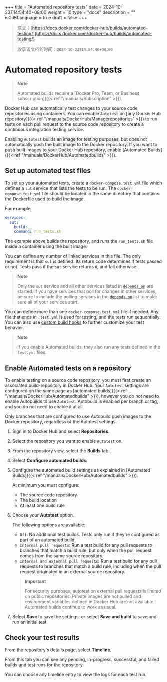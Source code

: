 +++
title = "Automated repository tests"
date = 2024-10-23T14:54:40+08:00
weight = 10
type = "docs"
description = ""
isCJKLanguage = true
draft = false
+++

> 原文：[https://docs.docker.com/docker-hub/builds/automated-testing/](https://docs.docker.com/docker-hub/builds/automated-testing/)
>
> 收录该文档的时间：`2024-10-23T14:54:40+08:00`

# Automated repository tests

> **Note**
>
> 
>
> Automated builds require a [Docker Pro, Team, or Business subscription]({{< ref "/manuals/Subscription" >}}).

Docker Hub can automatically test changes to your source code repositories using containers. You can enable `Autotest` on [any Docker Hub repository]({{< ref "/manuals/DockerHub/Managerepositories" >}}) to run tests on each pull request to the source code repository to create a continuous integration testing service.

Enabling `Autotest` builds an image for testing purposes, but does not automatically push the built image to the Docker repository. If you want to push built images to your Docker Hub repository, enable [Automated Builds]({{< ref "/manuals/DockerHub/Automatedbuilds" >}}).

## Set up automated test files

To set up your automated tests, create a `docker-compose.test.yml` file which defines a `sut` service that lists the tests to be run. The `docker-compose.test.yml` file should be located in the same directory that contains the Dockerfile used to build the image.

For example:



```yaml
services:
  sut:
    build: .
    command: run_tests.sh
```

The example above builds the repository, and runs the `run_tests.sh` file inside a container using the built image.

You can define any number of linked services in this file. The only requirement is that `sut` is defined. Its return code determines if tests passed or not. Tests pass if the `sut` service returns `0`, and fail otherwise.

> **Note**
>
> 
>
> Only the `sut` service and all other services listed in [`depends_on`](https://docs.docker.com/reference/compose-file/services/#depends_on) are started. If you have services that poll for changes in other services, be sure to include the polling services in the [`depends_on`](https://docs.docker.com/reference/compose-file/services/#depends_on) list to make sure all of your services start.

You can define more than one `docker-compose.test.yml` file if needed. Any file that ends in `.test.yml` is used for testing, and the tests run sequentially. You can also use [custom build hooks](https://docs.docker.com/docker-hub/builds/advanced/#override-build-test-or-push-commands) to further customize your test behavior.

> **Note**
>
> 
>
> If you enable Automated builds, they also run any tests defined in the `test.yml` files.

## Enable Automated tests on a repository

To enable testing on a source code repository, you must first create an associated build-repository in Docker Hub. Your `Autotest` settings are configured on the same page as [automated builds]({{< ref "/manuals/DockerHub/Automatedbuilds" >}}), however you do not need to enable Autobuilds to use `Autotest`. Autobuild is enabled per branch or tag, and you do not need to enable it at all.

Only branches that are configured to use Autobuild push images to the Docker repository, regardless of the Autotest settings.

1. Sign in to Docker Hub and select **Repositories**.

2. Select the repository you want to enable `Autotest` on.

3. From the repository view, select the **Builds** tab.

4. Select **Configure automated builds**.

5. Configure the automated build settings as explained in [Automated Builds]({{< ref "/manuals/DockerHub/Automatedbuilds" >}}).

   At minimum you must configure:

   - The source code repository
   - The build location
   - At least one build rule

6. Choose your **Autotest** option.

   The following options are available:

   - `Off`: No additional test builds. Tests only run if they're configured as part of an automated build.
   - `Internal pull requests`: Run a test build for any pull requests to branches that match a build rule, but only when the pull request comes from the same source repository.
   - `Internal and external pull requests`: Run a test build for any pull requests to branches that match a build rule, including when the pull request originated in an external source repository.

   > **Important**
   >
   > 
   >
   > For security purposes, autotest on external pull requests is limited on public repositories. Private images are not pulled and environment variables defined in Docker Hub are not available. Automated builds continue to work as usual.

7. Select **Save** to save the settings, or select **Save and build** to save and run an initial test.

## Check your test results

From the repository's details page, select **Timeline**.

From this tab you can see any pending, in-progress, successful, and failed builds and test runs for the repository.

You can choose any timeline entry to view the logs for each test run.
